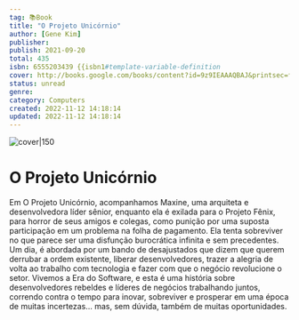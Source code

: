 ```yaml
---
tag: 📚Book
title: "O Projeto Unicórnio"
author: [Gene Kim]
publisher: 
publish: 2021-09-20
total: 435
isbn: 6555203439 {{isbn1#template-variable-definition
cover: http://books.google.com/books/content?id=9z9IEAAAQBAJ&printsec=frontcover&img=1&zoom=1&source=gbs_api
status: unread
genre: 
category: Computers
created: 2022-11-12 14:18:14
updated: 2022-11-12 14:18:14
---
```


![cover|150](http://books.google.com/books/content?id=9z9IEAAAQBAJ&printsec=frontcover&img=1&zoom=1&source=gbs_api.md)

# O Projeto Unicórnio

Em O Projeto Unicórnio, acompanhamos Maxine, uma arquiteta e desenvolvedora líder sênior, enquanto ela é exilada para o Projeto Fênix, para horror de seus amigos e colegas, como punição por uma suposta participação em um problema na folha de pagamento. Ela tenta sobreviver no que parece ser uma disfunção burocrática infinita e sem precedentes. Um dia, é abordada por um bando de desajustados que dizem que querem derrubar a ordem existente, liberar desenvolvedores, trazer a alegria de volta ao trabalho com tecnologia e fazer com que o negócio revolucione o setor. Vivemos a Era do Software, e esta é uma história sobre desenvolvedores rebeldes e líderes de negócios trabalhando juntos, correndo contra o tempo para inovar, sobreviver e prosperar em uma época de muitas incertezas... mas, sem dúvida, também de muitas oportunidades.